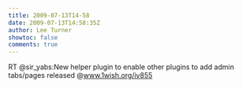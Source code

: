 ```yaml
---
title: 2009-07-13T14-58
date: 2009-07-13T14:58:35Z
author: Lee Turner
showtoc: false
comments: true
---
```


RT @sir_yabs:New helper plugin to enable other plugins to add admin tabs/pages released @www.1wish.org/iv855

